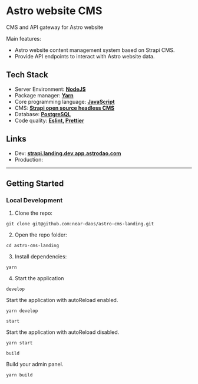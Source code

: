 # Astro website CMS

CMS and API gateway for Astro website

Main features:

- Astro website content management system based on Strapi CMS.
- Provide API endpoints to interact with Astro website data.

## Tech Stack

- Server Environment:  **[NodeJS](https://nodejs.org/)**
- Package manager: **[Yarn](https://yarnpkg.com/)**
- Core programming language: **[JavaScript](https://www.ecma-international.org/publications-and-standards/standards/ecma-262/)**
- CMS: **[Strapi open source headless CMS](https://strapi.io/)**
- Database: **[PostgreSQL](https://www.postgresql.org/)**
- Code quality: **[Eslint](https://eslint.org/), [Prettier](https://prettier.io/)**

## Links

- Dev: **[strapi.landing.dev.app.astrodao.com](https://strapi.landing.dev.app.astrodao.com/)**
- Production: 

---

## Getting Started

### Local Development

1. Clone the repo:
```
git clone git@github.com:near-daos/astro-cms-landing.git
```

2. Open the repo folder:
```
cd astro-cms-landing
```

3. Install dependencies:
```
yarn
```

4. Start the application 

`develop`

Start the application with autoReload enabled.

```
yarn develop
```

`start`

Start the application with autoReload disabled.

```
yarn start
```

`build`

Build your admin panel.

```
yarn build
```
